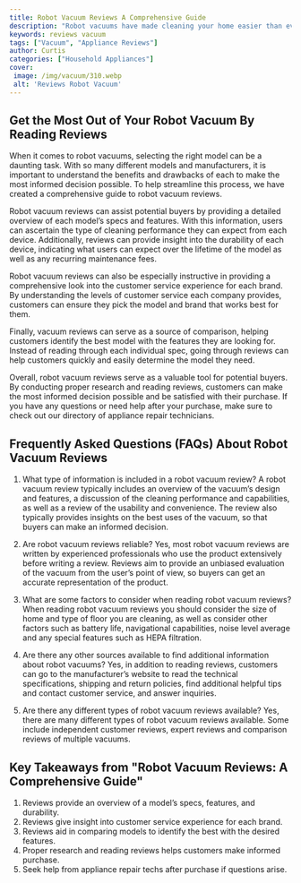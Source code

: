 ```yaml
---
title: Robot Vacuum Reviews A Comprehensive Guide
description: "Robot vacuums have made cleaning your home easier than ever before but which model is right for you In this comprehensive guide well give you a rundown of the pros and cons of different robot vacuums so you can make a smarter purchase decision"
keywords: reviews vacuum
tags: ["Vacuum", "Appliance Reviews"]
author: Curtis
categories: ["Household Appliances"]
cover: 
 image: /img/vacuum/310.webp
 alt: 'Reviews Robot Vacuum'
---
```

## Get the Most Out of Your Robot Vacuum By Reading Reviews
When it comes to robot vacuums, selecting the right model can be a daunting task. With so many different models and manufacturers, it is important to understand the benefits and drawbacks of each to make the most informed decision possible. To help streamline this process, we have created a comprehensive guide to robot vacuum reviews. 

Robot vacuum reviews can assist potential buyers by providing a detailed overview of each model’s specs and features. With this information, users can ascertain the type of cleaning performance they can expect from each device. Additionally, reviews can provide insight into the durability of each device, indicating what users can expect over the lifetime of the model as well as any recurring maintenance fees. 

Robot vacuum reviews can also be especially instructive in providing a comprehensive look into the customer service experience for each brand. By understanding the levels of customer service each company provides, customers can ensure they pick the model and brand that works best for them. 

Finally, vacuum reviews can serve as a source of comparison, helping customers identify the best model with the features they are looking for. Instead of reading through each individual spec, going through reviews can help customers quickly and easily determine the model they need. 

Overall, robot vacuum reviews serve as a valuable tool for potential buyers. By conducting proper research and reading reviews, customers can make the most informed decision possible and be satisfied with their purchase. If you have any questions or need help after your purchase, make sure to check out our directory of appliance repair technicians.

## Frequently Asked Questions (FAQs) About Robot Vacuum Reviews

1. What type of information is included in a robot vacuum review? 
A robot vacuum review typically includes an overview of the vacuum’s design and features, a discussion of the cleaning performance and capabilities, as well as a review of the usability and convenience. The review also typically provides insights on the best uses of the vacuum, so that buyers can make an informed decision.

2. Are robot vacuum reviews reliable? 
Yes, most robot vacuum reviews are written by experienced professionals who use the product extensively before writing a review. Reviews aim to provide an unbiased evaluation of the vacuum from the user’s point of view, so buyers can get an accurate representation of the product.

3. What are some factors to consider when reading robot vacuum reviews? 
When reading robot vacuum reviews you should consider the size of home and type of floor you are cleaning, as well as consider other factors such as battery life, navigational capabilities, noise level average and any special features such as HEPA filtration.

4. Are there any other sources available to find additional information about robot vacuums? 
Yes, in addition to reading reviews, customers can go to the manufacturer’s website to read the technical specifications, shipping and return policies, find additional helpful tips and contact customer service, and answer inquiries.

5. Are there any different types of robot vacuum reviews available?
Yes, there are many different types of robot vacuum reviews available. Some include independent customer reviews, expert reviews and comparison reviews of multiple vacuums.

## Key Takeaways from "Robot Vacuum Reviews: A Comprehensive Guide"
1. Reviews provide an overview of a model’s specs, features, and durability.
2. Reviews give insight into customer service experience for each brand.
3. Reviews aid in comparing models to identify the best with the desired features.
4. Proper research and reading reviews helps customers make informed purchase.
5. Seek help from appliance repair techs after purchase if questions arise.

